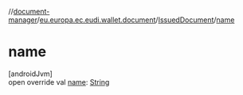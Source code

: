 //[document-manager](../../../index.md)/[eu.europa.ec.eudi.wallet.document](../index.md)/[IssuedDocument](index.md)/[name](name.md)

# name

[androidJvm]\
open override
val [name](name.md): [String](https://kotlinlang.org/api/latest/jvm/stdlib/kotlin/-string/index.html)

